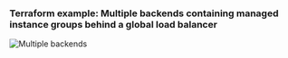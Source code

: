 ### Terraform example: Multiple backends containing managed instance groups behind a global load balancer

![Multiple backends](https://miro.medium.com/max/1557/1*Ta3QLmaGERAhg1O81whT4w.png)

